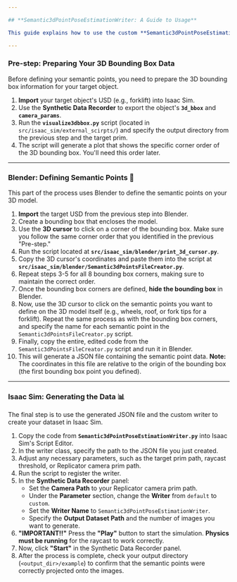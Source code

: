 ```yaml
---

## **Semantic3dPointPoseEstimationWriter: A Guide to Usage**

This guide explains how to use the custom **Semantic3dPointPoseEstimationWriter** to capture RGB images and 3D semantic points of a target object, like a forklift. This process involves a few key steps: preparing your data, defining semantic points in Blender, and generating the final dataset in Isaac Sim.

---
```


### **Pre-step: Preparing Your 3D Bounding Box Data**

Before defining your semantic points, you need to prepare the 3D bounding box information for your target object.

1.  **Import** your target object's USD (e.g., forklift) into Isaac Sim.
2.  Use the **Synthetic Data Recorder** to export the object's **`3d_bbox`** and **`camera_params`**.
3.  Run the **`visualize3dbbox.py`** script (located in `src/isaac_sim/external_scirpts/`) and specify the output directory from the previous step and the target prim.
4.  The script will generate a plot that shows the specific corner order of the 3D bounding box. You'll need this order later.

---

### **Blender: Defining Semantic Points** 🎨

This part of the process uses Blender to define the semantic points on your 3D model.

1.  **Import** the target USD from the previous step into Blender.
2.  Create a bounding box that encloses the model.
3.  Use the **3D cursor** to click on a corner of the bounding box. Make sure you follow the same corner order that you identified in the previous "Pre-step."
4.  Run the script located at **`src/isaac_sim/blender/print_3d_cursor.py`**.
5.  Copy the 3D cursor's coordinates and paste them into the script at **`src/isaac_sim/blender/Semantic3dPointsFileCreator.py`**.
6.  Repeat steps 3-5 for all 8 bounding box corners, making sure to maintain the correct order.
7.  Once the bounding box corners are defined, **hide the bounding box** in Blender.
8.  Now, use the 3D cursor to click on the semantic points you want to define on the 3D model itself (e.g., wheels, roof, or fork tips for a forklift). Repeat the same process as with the bounding box corners, and specify the name for each semantic point in the `Semantic3dPointsFileCreator.py` script.
9.  Finally, copy the entire, edited code from the `Semantic3dPointsFileCreator.py` script and run it in Blender.
10. This will generate a JSON file containing the semantic point data. **Note:** The coordinates in this file are relative to the origin of the bounding box (the first bounding box point you defined).

---

### **Isaac Sim: Generating the Data** 📊

The final step is to use the generated JSON file and the custom writer to create your dataset in Isaac Sim.

1.  Copy the code from **`Semantic3dPointPoseEstimationWriter.py`** into Isaac Sim's Script Editor.
2.  In the writer class, specify the path to the JSON file you just created.
3.  Adjust any necessary parameters, such as the target prim path, raycast threshold, or Replicator camera prim path.
4.  Run the script to register the writer.
5.  In the **Synthetic Data Recorder** panel:
    * Set the **Camera Path** to your Replicator camera prim path.
    * Under the **Parameter** section, change the **Writer** from `default` to `custom`.
    * Set the **Writer Name** to `Semantic3dPointPoseEstimationWriter`.
    * Specify the **Output Dataset Path** and the number of images you want to generate.
6.  **"IMPORTANT!!"** Press the **"Play"** button to start the simulation. **Physics must be running** for the raycast to work correctly.
7.  Now, click **"Start"** in the Synthetic Data Recorder panel.
8.  After the process is complete, check your output directory (`<output_dir>/example`) to confirm that the semantic points were correctly projected onto the images. 